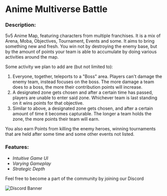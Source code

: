 # Anime Multiverse Battle

### Description:
5v5 Anime Map, featuring characters from multiple franchises. It is a mix of Arena, Moba, Objectives, Tournament, Events and some. It aims to bring something new and fresh.
You win not by destroying the enemy base, but by the amount of points your team is able to accumulate by doing various activities around the map.

Some activity we plan to add are (but not limited to):

1. Everyone, together, teleports to a "Boss" area. Players can't damage the enemy team, instead focuses on the boss. The more damage a team does to a boss, the more their contribution points will increase.
2. A designated zone gets chosen and after a certain time has passed, players are unable to enter said zone. Whichever team is last standing on it wins points for that objective.
3. Similar to above, a designated zone gets chosen, and after a certain amount of time it becomes capturable. The longer a team holds the zone, the more points their team will earn.

You also earn Points from killing the enemy heroes, winning tournaments that are held after some time and some other events not listed.

### Features: 
- _Intuitive Game UI_
- _Varying Gameplay_
- _Strategic Depth_

Feel free to become a part of the community by joining our Discord

![Discord Banner](https://discord.com/api/guilds/1265059821439287369/widget.png?style=banner3)
